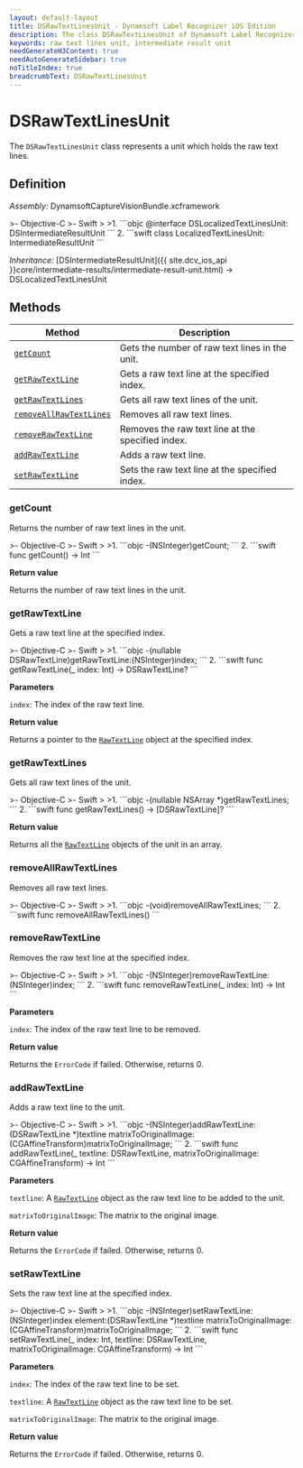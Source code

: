 ```yaml
---
layout: default-layout
title: DSRawTextLinesUnit - Dynamsoft Label Recognizer iOS Edition
description: The class DSRawTextLinesUnit of Dynamsoft Label Recognizer iOS edition represents a unit which holds the raw text lines.
keywords: raw text lines unit, intermediate result unit
needGenerateH3Content: true
needAutoGenerateSidebar: true
noTitleIndex: true
breadcrumbText: DSRawTextLinesUnit
---
```


# DSRawTextLinesUnit

The `DSRawTextLinesUnit` class represents a unit which holds the raw text lines.

## Definition

*Assembly:* DynamsoftCaptureVisionBundle.xcframework

<div class="sample-code-prefix"></div>
>- Objective-C
>- Swift
>
>1. 
```objc
@interface DSLocalizedTextLinesUnit: DSIntermediateResultUnit
```
2. 
```swift
class LocalizedTextLinesUnit: IntermediateResultUnit
```

*Inheritance:* [DSIntermediateResultUnit]({{ site.dcv_ios_api }}core/intermediate-results/intermediate-result-unit.html) -> DSLocalizedTextLinesUnit

## Methods

| Method | Description |
| --- | --- |
| [`getCount`](#getcount) | Gets the number of raw text lines in the unit. |
| [`getRawTextLine`](#getrawtextline) | Gets a raw text line at the specified index. |
| [`getRawTextLines`](#getrawtextlines) | Gets all raw text lines of the unit. |
| [`removeAllRawTextLines`](#removeallrawtextlines) | Removes all raw text lines. |
| [`removeRawTextLine`](#removerawtextline) | Removes the raw text line at the specified index. |
| [`addRawTextLine`](#addrawtextline) | Adds a raw text line. |
| [`setRawTextLine`](#setrawtextline) | Sets the raw text line at the specified index. |

### getCount

Returns the number of raw text lines in the unit.

<div class="sample-code-prefix"></div>
>- Objective-C
>- Swift
>
>1. 
```objc
-(NSInteger)getCount;
```
2. 
```swift
func getCount() -> Int
```

**Return value**

Returns the number of raw text lines in the unit.

### getRawTextLine

Gets a raw text line at the specified index.

<div class="sample-code-prefix"></div>
>- Objective-C
>- Swift
>
>1. 
```objc
-(nullable DSRawTextLine)getRawTextLine:(NSInteger)index;
```
2. 
```swift
func getRawTextLine(_ index: Int) -> DSRawTextLine?
```

**Parameters**

`index`: The index of the raw text line.

**Return value**

Returns a pointer to the [`RawTextLine`](raw-text-line.md) object at the specified index.

### getRawTextLines

Gets all raw text lines of the unit.

<div class="sample-code-prefix"></div>
>- Objective-C
>- Swift
>
>1. 
```objc
-(nullable NSArray<DSRawTextLine *> *)getRawTextLines;
```
2. 
```swift
func getRawTextLines() -> [DSRawTextLine]?
```

**Return value**

Returns all the [`RawTextLine`](raw-text-line.md) objects of the unit in an array.

### removeAllRawTextLines

Removes all raw text lines.

<div class="sample-code-prefix"></div>
>- Objective-C
>- Swift
>
>1. 
```objc
-(void)removeAllRawTextLines;
```
2. 
```swift
func removeAllRawTextLines()
```

### removeRawTextLine

Removes the raw text line at the specified index.

<div class="sample-code-prefix"></div>
>- Objective-C
>- Swift
>
>1. 
```objc
-(NSInteger)removeRawTextLine:(NSInteger)index;
```
2. 
```swift
func removeRawTextLine(_ index: Int) -> Int
```

**Parameters**

`index`: The index of the raw text line to be removed.

**Return value**

Returns the `ErrorCode` if failed. Otherwise, returns 0.

### addRawTextLine

Adds a raw text line to the unit.

<div class="sample-code-prefix"></div>
>- Objective-C
>- Swift
>
>1. 
```objc
-(NSInteger)addRawTextLine:(DSRawTextLine *)textline
     matrixToOriginalImage:(CGAffineTransform)matrixToOriginalImage;
```
2. 
```swift
func addRawTextLine(_ textline: DSRawTextLine, matrixToOriginalImage: CGAffineTransform) -> Int
```

**Parameters**

`textline`: A [`RawTextLine`](raw-text-line.md) object as the raw text line to be added to the unit.

`matrixToOriginalImage`: The matrix to the original image.

**Return value**

Returns the `ErrorCode` if failed. Otherwise, returns 0.

### setRawTextLine

Sets the raw text line at the specified index.

<div class="sample-code-prefix"></div>
>- Objective-C
>- Swift
>
>1. 
```objc
-(NSInteger)setRawTextLine:(NSInteger)index
                   element:(DSRawTextLine *)textline
     matrixToOriginalImage:(CGAffineTransform)matrixToOriginalImage;
```
2. 
```swift
func setRawTextLine(_ index: Int, textline: DSRawTextLine, matrixToOriginalImage: CGAffineTransform) -> Int
```

**Parameters**

`index`: The index of the raw text line to be set.

`textline`: A [`RawTextLine`](raw-text-line.md) object as the raw text line to be set.

`matrixToOriginalImage`: The matrix to the original image.

**Return value**

Returns the `ErrorCode` if failed. Otherwise, returns 0.
